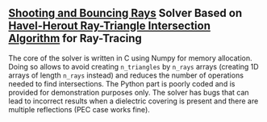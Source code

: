 ## [Shooting and Bouncing Rays](https://en.wikipedia.org/wiki/Shooting_and_bouncing_rays) Solver Based on [Havel-Herout Ray-Triangle Intersection Algorithm](https://www.researchgate.net/publication/41910471_Yet_Faster_Ray-Triangle_Intersection_Using_SSE4) for Ray-Tracing

The core of the solver is written in C using Numpy for memory allocation. Doing so allows to avoid creating `n_triangles` by `n_rays` arrays (creating  1D arrays of length `n_rays` instead) and reduces the number of operations needed to find intersections. The Python part is poorly coded and is provided for demonstration purposes only. The solver has bugs that can lead to incorrect results when a dielectric covering is present and there are multiple reflections (PEC case works fine).
